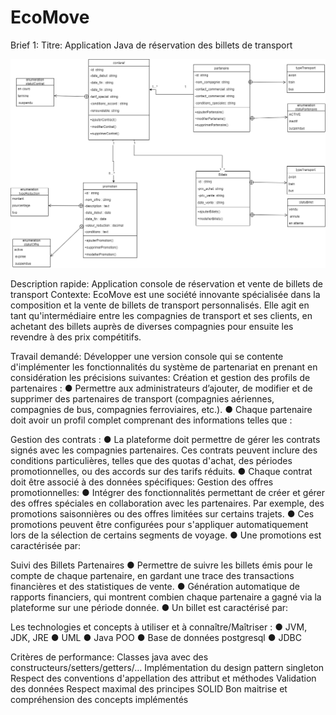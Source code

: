 # EcoMove
Brief 1:
Titre: Application Java de réservation des billets de transport

![alt text](https://github.com/sanaa-ennaji/EcoMove/blob/main/assets/Diagramme%20sans%20nom.drawio%20(1).png) 

Description rapide: Application console de réservation et vente de billets de transport
Contexte:
EcoMove est une société innovante spécialisée dans la composition et la vente de billets de
transport personnalisés. Elle agit en tant qu'intermédiaire entre les compagnies de transport et
ses clients, en achetant des billets auprès de diverses compagnies pour ensuite les revendre à
des prix compétitifs.

Travail demandé:
Développer une version console qui se contente d'implémenter les fonctionnalités du
système de partenariat en prenant en considération les précisions suivantes:
Création et gestion des profils de partenaires :
● Permettre aux administrateurs d’ajouter, de modifier et de supprimer des
partenaires de transport (compagnies aériennes, compagnies de bus, compagnies
ferroviaires, etc.).
● Chaque partenaire doit avoir un profil complet comprenant des informations telles
que :

Gestion des contrats :
● La plateforme doit permettre de gérer les contrats signés avec les compagnies
partenaires. Ces contrats peuvent inclure des conditions particulières, telles que
des quotas d'achat, des périodes promotionnelles, ou des accords sur des tarifs
réduits.
● Chaque contrat doit être associé à des données spécifiques:
Gestion des offres promotionnelles:
● Intégrer des fonctionnalités permettant de créer et gérer des offres spéciales en
collaboration avec les partenaires. Par exemple, des promotions saisonnières ou
des offres limitées sur certains trajets.
● Ces promotions peuvent être configurées pour s'appliquer automatiquement lors
de la sélection de certains segments de voyage.
● Une promotions est caractérisée par:

Suivi des Billets Partenaires
● Permettre de suivre les billets émis pour le compte de chaque partenaire, en
gardant une trace des transactions financières et des statistiques de vente.
● Génération automatique de rapports financiers, qui montrent combien chaque
partenaire a gagné via la plateforme sur une période donnée.
● Un billet est caractérisé par:

Les technologies et concepts à utiliser et à connaître/Maîtriser :
● JVM, JDK, JRE
● UML
● Java POO
● Base de données postgresql
● JDBC

Critères de performance:
Classes java avec des constructeurs/setters/getters/…
Implémentation du design pattern singleton
Respect des conventions d'appellation des attribut et méthodes
Validation des données
Respect maximal des principes SOLID
Bon maitrise et compréhension des concepts implémentés


